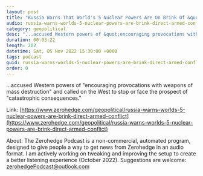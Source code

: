 ```yaml
---
layout: post
title: "Russia Warns That World's 5 Nuclear Powers Are On Brink Of &quot;Direct Armed Conflict&quot;"
audio: russia-warns-worlds-5-nuclear-powers-are-brink-direct-armed-conflict-0
category: geopolitical
desc: "...accused Western powers of &quot;encouraging provocations with weapons of mass destruction&quot; and called on the West to stop or face the prospect of &quot;catastrophic consequences.&quot;"
duration: 00:03:22
length: 202
datetime: Sat, 05 Nov 2022 15:30:00 +0000
tags: podcast
guid: russia-warns-worlds-5-nuclear-powers-are-brink-direct-armed-conflict-0
order: 0
---
```

...accused Western powers of &quot;encouraging provocations with weapons of mass destruction&quot; and called on the West to stop or face the prospect of &quot;catastrophic consequences.&quot;

Link: [https://www.zerohedge.com/geopolitical/russia-warns-worlds-5-nuclear-powers-are-brink-direct-armed-conflict](https://www.zerohedge.com/geopolitical/russia-warns-worlds-5-nuclear-powers-are-brink-direct-armed-conflict)

About: The Zerohedge Podcast is a non-commercial, automated program, designed to give people a way to get news from Zerohedge in an audio format.  I am actively working on tweaking and improving the setup to create a better listening experience (October 2022).  Suggestions are welcome: [zerohedgePodcast@outlook.com](mailto:zerohedgePodcast@outlook.com)